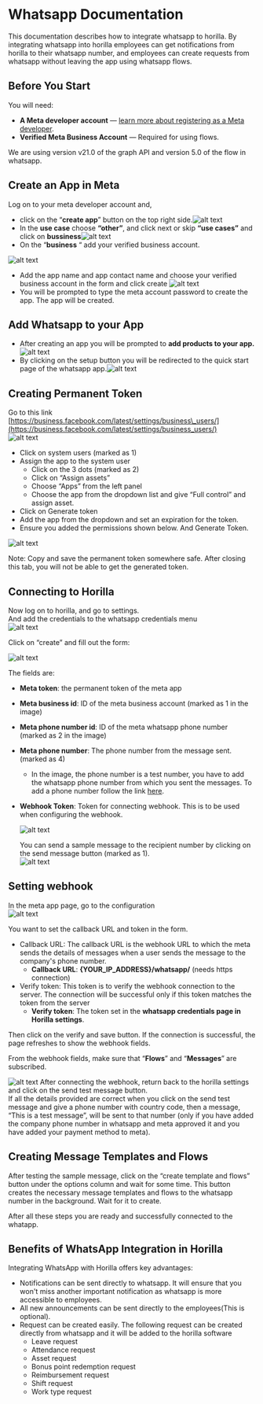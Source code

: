 # **Whatsapp Documentation**

This documentation describes how to integrate whatsapp to horilla. By integrating whatsapp into horilla employees can get notifications from horilla to their whatsapp number, and employees can create requests from whatsapp without leaving the app using whatsapp flows.

## **Before You Start** 

You will need:

* **A Meta developer account** — [learn more about registering as a Meta developer](https://developers.facebook.com/docs/development/register).  
* **Verified Meta Business Account** — Required for using flows.

We are using version v21.0 of the graph API and version 5.0 of the flow in whatsapp.

## **Create an App in Meta**

Log on to your meta developer account and,

*  click on the “**create app**” button on the top right side.![alt text](media/image.png)
* In the **use case** choose **“other”**, and click next or skip **“use cases”** and click on **bussiness**![alt text](media/image-1.png)  
* On the “**business** “ add your verified business account.

![alt text](media/image-2.png)

* Add the app name and app contact name and choose your verified business account in the form and click create ![alt text](media/image-3.png)  
* You will be prompted to type the meta account password to create the app. The app will be created.

## **Add Whatsapp to your App** 

* After creating an app you will be prompted to **add products to your app.** 
![alt text](media/image-4.png)
* By clicking on the setup button you will be redirected to the quick start page of the whatsapp app.![alt text](media/image-5.png)  


## **Creating Permanent Token**

Go to this link [https://business.facebook.com/latest/settings/business\_users/](https://business.facebook.com/latest/settings/business_users/)  
![alt text](media/image-6.png)

* Click on system users (marked as 1\)  
* Assign the app to the system user   
  * Click on the 3 dots (marked as 2\)  
  * Click on “Assign assets”  
  * Choose “Apps” from the left panel  
  * Choose the app from the dropdown list and give “Full control” and assign asset.  
* Click on Generate token  
* Add the app from the dropdown and set an expiration for the token.  
* Ensure you added the permissions shown below. And Generate Token. 

![alt text](media/image-7.png)

Note: Copy and save the permanent token somewhere safe. After closing this tab, you will not be able to get the generated token.

## **Connecting to Horilla**

Now log on to horilla, and go to settings.  
And add the credentials to the whatsapp credentials menu  
![alt text](media/image-8.png)

Click on “create” and fill out the form:

![alt text](media/image-9.png)

The fields are:

* **Meta token**: the permanent token of the meta app  
* **Meta business id**: ID of the meta business account (marked as 1 in the image)  
* **Meta phone number id**: ID of the meta whatsapp phone number (marked as 2 in the image)  
* **Meta phone number**: The phone number from the message sent. (marked as 4\)  
  * In the image, the phone number is a test number, you have to add the whatsapp phone number from which you sent the messages. To add a phone number follow the link [here](https://developers.facebook.com/docs/whatsapp/cloud-api/get-started/add-a-phone-number/).  
      
* **Webhook Token**: Token for connecting webhook. This is to be used when configuring the webhook.

  ![alt text](media/image-10.png)
    
  You can send a sample message to the recipient number by clicking on the send message button (marked as 1).  
  ![alt text](media/image-11.png)

## **Setting webhook**

In the meta app page, go to the configuration  
![alt text](media/image-12.png)

You want to set the callback URL and token in the form.

* Callback URL: The callback URL is the webhook URL to which the meta sends the details of messages when a user sends the message to the company's phone number.  
  * **Callback URL**: **{YOUR\_IP\_ADDRESS}/whatsapp/**  (needs https connection)  
* Verify token: This token is to verify the webhook connection to the server. The connection will be successful only if this token matches the token from the server  
  * **Verify token**: The token set in the **whatsapp credentials page in Horilla settings**.

Then click on the verify and save button. If the connection is successful, the page refreshes to show the webhook fields.

From the webhook fields, make sure that “**Flows**” and “**Messages**” are subscribed.

![alt text](media/image-13.png)
After connecting the webhook, return back to the horilla settings and click on the send test message button.  
If all the details provided are correct when you click on the send test message and give a phone number with country code, then a message, “This is a test message”, will be sent to that number (only if you have added the company phone number in whatsapp and meta approved it and you have added your payment method to meta).

## **Creating Message Templates and Flows**

After testing the sample message, click on the “create template and flows” button under the options column and wait for some time. This button creates the necessary message templates and flows to the whatsapp number in the background. Wait for it to create.

After all these steps you are ready and successfully connected to the whatapp.

## **Benefits of WhatsApp Integration in Horilla**

Integrating WhatsApp with Horilla offers key advantages:

* Notifications can be sent directly to whatsapp. It will ensure that you won't miss another important notification as whatsapp is more accessible to employees.  
* All new announcements can be sent directly to the employees(This is optional).  
* Request can be created easily. The following request can be created directly from whatsapp and it will be added to the horilla software  
  * Leave request  
  * Attendance request  
  * Asset request  
  * Bonus point redemption request  
  * Reimbursement request  
  * Shift request  
  * Work type request
